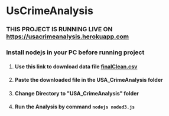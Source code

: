# UsCrimeAnalysis
<h3>THIS PROJECT IS RUNNING LIVE ON <a href="https://usacrimeanalysis.herokuapp.com">https://usacrimeanalysis.herokuapp.com</a></h3>
<h3>Install nodejs in your PC before running project</h3>
<ol>
<li><h4>Use this link to download data file
  <a href="https://www.dropbox.com/s/6f4h8rn24zariht/finalClean.csv?dl=0">finalClean.csv</a></h4></li>
  <li><h4>Paste the downloaded file in the USA_CrimeAnalysis folder</h4></li>
  <li><h4>Change Directory to "USA_CrimeAnalysis" folder</h4></li>
  <li><h4>Run the Analysis by command <code>nodejs noded3.js</code></h4></li>
</ol>

